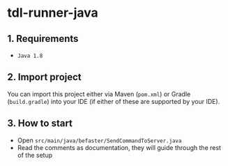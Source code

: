 # tdl-runner-java


## 1. Requirements

- `Java 1.8`

## 2. Import project

You can import this project either via Maven (`pom.xml`) or Gradle (`build.gradle`) into your IDE (if either of these are supported by your IDE).

## 3. How to start

- Open `src/main/java/befaster/SendCommandToServer.java`
- Read the comments as documentation, they will guide through the rest of the setup
